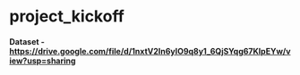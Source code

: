# project_kickoff
#### Dataset - https://drive.google.com/file/d/1nxtV2In6yIO9q8y1_6QjSYqg67KlpEYw/view?usp=sharing
